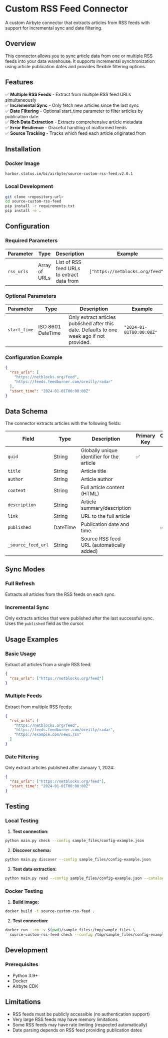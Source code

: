 # Custom RSS Feed Connector

A custom Airbyte connector that extracts articles from RSS feeds with support for incremental sync and date filtering.

## Overview

This connector allows you to sync article data from one or multiple RSS feeds into your data warehouse. It supports incremental synchronization using article publication dates and provides flexible filtering options.

## Features

✅ **Multiple RSS Feeds** - Extract from multiple RSS feed URLs simultaneously  
✅ **Incremental Sync** - Only fetch new articles since the last sync  
✅ **Date Filtering** - Optional start_time parameter to filter articles by publication date  
✅ **Rich Data Extraction** - Extracts comprehensive article metadata  
✅ **Error Resilience** - Graceful handling of malformed feeds  
✅ **Source Tracking** - Tracks which feed each article originated from  

## Installation

### Docker Image
```
harbor.status.im/bi/airbyte/source-custom-rss-feed:v2.0.1
```

### Local Development
```bash
git clone <repository-url>
cd source-custom-rss-feed
pip install -r requirements.txt
pip install -e .
```

## Configuration

### Required Parameters

| Parameter | Type | Description | Example |
|-----------|------|-------------|---------|
| `rss_urls` | Array of URLs | List of RSS feed URLs to extract data from | `["https://netblocks.org/feed"]` |

### Optional Parameters

| Parameter | Type | Description | Example |
|-----------|------|-------------|---------|
| `start_time` | ISO 8601 DateTime | Only extract articles published after this date. Defaults to one week ago if not provided. | `"2024-01-01T00:00:00Z"` |

### Configuration Example

```json
{
  "rss_urls": [
    "https://netblocks.org/feed",
    "https://feeds.feedburner.com/oreilly/radar"
  ],
  "start_time": "2024-01-01T00:00:00Z"
}
```

## Data Schema

The connector extracts articles with the following fields:

| Field | Type | Description | Primary Key | Cursor Field |
|-------|------|-------------|-------------|--------------|
| `guid` | String | Globally unique identifier for the article | ✅ | |
| `title` | String | Article title | | |
| `author` | String | Article author | | |
| `content` | String | Full article content (HTML) | | |
| `description` | String | Article summary/description | | |
| `link` | String | URL to the full article | | |
| `published` | DateTime | Publication date and time | | ✅ |
| `_source_feed_url` | String | Source RSS feed URL (automatically added) | | |

## Sync Modes

### Full Refresh
Extracts all articles from the RSS feeds on each sync.

### Incremental Sync
Only extracts articles that were published after the last successful sync. Uses the `published` field as the cursor.

## Usage Examples

### Basic Usage
Extract all articles from a single RSS feed:
```json
{
  "rss_urls": ["https://netblocks.org/feed"]
}
```

### Multiple Feeds
Extract from multiple RSS feeds:
```json
{
  "rss_urls": [
    "https://netblocks.org/feed",
    "https://feeds.feedburner.com/oreilly/radar",
    "https://example.com/news.rss"
  ]
}
```

### Date Filtering
Only extract articles published after January 1, 2024:
```json
{
  "rss_urls": ["https://netblocks.org/feed"],
  "start_time": "2024-01-01T00:00:00Z"
}
```

## Testing

### Local Testing

1. **Test connection:**
```bash
python main.py check --config sample_files/config-example.json
```

2. **Discover schema:**
```bash
python main.py discover --config sample_files/config-example.json
```

3. **Test data extraction:**
```bash
python main.py read --config sample_files/config-example.json --catalog sample_files/configured_catalog.json
```

### Docker Testing

1. **Build image:**
```bash
docker build -t source-custom-rss-feed .
```

2. **Test connection:**
```bash
docker run --rm -v $(pwd)/sample_files:/tmp/sample_files \
  source-custom-rss-feed check --config /tmp/sample_files/config-example.json
```

## Development

### Prerequisites
- Python 3.9+
- Docker
- Airbyte CDK

## Limitations

- RSS feeds must be publicly accessible (no authentication support)
- Very large RSS feeds may have memory limitations
- Some RSS feeds may have rate limiting (respected automatically)
- Date parsing depends on RSS feed providing publication dates
